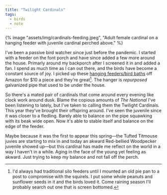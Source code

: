 ```yaml
---
title: "Twilight Cardinals"
tags:
  - birds
  - note
---
```


{% image "assets/img/cardinals-feeding.jpeg", "Adult female cardinal on a hanging feeder with juvenile cardinal perched above." %}

I've been a passive bird watcher since just before the pandemic. I started with a feeder on the font porch and have since added a few more around the house. Primarly around my backporch after I screened it in and added a fan. I spend as much time as I can out there, and the birds have become a constant source of joy. I picked up these [hanging feeders/bird baths](https://a.co/d/5anOs7a) off Amazon for $10 a piece and they're great[^1]. The hanger is *repurposed* galvanized pipe that used to be under the house.

So there's a mated pair of cardinals that come around every evening like clock work around dusk. Blame the copious amounts of *The National* I've been listening to lately, but I've taken to calling them the Twilight Cardinals. This year they've brought their offspring around. I've seen the juvenile since it was closer to a fledling. Barely able to balance on the pipe squawking with its beak wide open. Now it's able to stable itself and balance on the edge of the feeder.

Maybe because it was the first to appear this spring—the Tufted Titmouse juvies are starting to mix in and today an akward Red-bellied Woodpecker juvenile showed up—but this cardinal has made me reflect on the world in a way I haven't in a while. Aging in the face of the young yet feeling as akward. Just trying to keep my balance and not fall off the perch.


<a class="u-bridgy-fed" href="https://fed.brid.gy/" hidden="from-humans"></a>
<a class="u-bridgy" href="https://brid.gy/publish/bluesky?bridgy_omit_link=maybe"></a>

[^1]: I'd always had traditional silo feeders until I mounted an old pie pan to a post to compromise with the squirels. I put some whole peanuts and sunflower seeds in it and the birds loved it. Come raining season I'll probably search out one that is screen bottomed.
